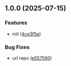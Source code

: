 ## 1.0.0 (2025-07-15)

### Features

* init ([4ce3f5a](https://github.com/rodbe-io/editorconfig/commit/4ce3f5a31680b1b1a265220bda51f2ea9e231a36))

### Bug Fixes

* url repo ([e557590](https://github.com/rodbe-io/editorconfig/commit/e557590a9344c9a5c2fbaa24a26d3c4c91a41f9d))
